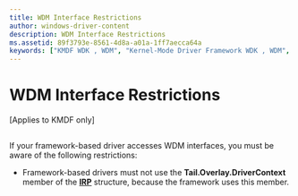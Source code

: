 ```yaml
---
title: WDM Interface Restrictions
author: windows-driver-content
description: WDM Interface Restrictions
ms.assetid: 89f3793e-8561-4d8a-a01a-1ff7aecca64a
keywords: ["KMDF WDK , WDM", "Kernel-Mode Driver Framework WDK , WDM", "WDM drivers WDK KMDF", "framework-based drivers WDK KMDF , WDM"]
---
```


# WDM Interface Restrictions


\[Applies to KMDF only\]

## <a href="" id="ddk-framework-compatibility-with-wdm-df"></a>


If your framework-based driver accesses WDM interfaces, you must be aware of the following restrictions:

-   Framework-based drivers must not use the **Tail.Overlay.DriverContext** member of the [**IRP**](https://msdn.microsoft.com/library/windows/hardware/ff550694) structure, because the framework uses this member.

 

 





